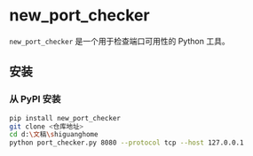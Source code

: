 # new_port_checker

`new_port_checker` 是一个用于检查端口可用性的 Python 工具。

## 安装
### 从 PyPI 安装
```bash
pip install new_port_checker
git clone <仓库地址>
cd d:\文稿\shiguanghome
python port_checker.py 8080 --protocol tcp --host 127.0.0.1
